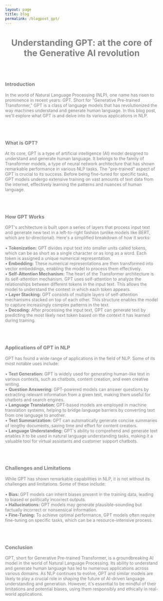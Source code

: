 ```yaml
---
layout: page
title: blog
permalink: /blogpost_gpt/
---
```


<center>
<h1><span style="color:grey">Understanding GPT: at the core of the Generative AI revolution</span></h1>
</center>

<br>
<br>

<h3><span style="color:grey">Introduction</span></h3>

<p><span style="color:grey">In the world of Natural Language Processing (NLP), one name has risen to prominence in recent years: GPT. 
Short for "Generative Pre-trained Transformer," GPT is a class of language models that has revolutionized the way machines understand and generate human language. 
In this blog post, we'll explore what GPT is and delve into its various applications in NLP.
</span></p>

<br>
<br>

<h3><span style="color:grey">What is GPT?</span></h3>

<p><span style="color:grey">At its core, GPT is a type of artificial intelligence (AI) model designed to understand and generate human language. 
It belongs to the family of Transformer models, a type of neural network architecture that has shown remarkable performance in various NLP tasks. 
The "pre-trained" aspect of GPT is crucial to its success. 
Before being fine-tuned for specific tasks, GPT models undergo extensive training on vast amounts of text data from the internet, effectively learning the patterns and nuances of human language.
</span></p>

<br>
<br>

<h3><span style="color:grey">How GPT Works</span></h3>

<p><span style="color:grey">GPT's architecture is built upon a series of layers that process input text and generate new text in a left-to-right fashion (unlike models like BERT, which are bi-directional). Here's a simplified breakdown of how it works:
<br>
<br>
• <b>Tokenization:</b> GPT divides input text into smaller units called tokens, which can be as short as a single character or as long as a word. Each token is assigned a unique numerical representation.
<br>
• <b>Embedding:</b> These numerical representations are then transformed into vector embeddings, enabling the model to process them effectively.
<br>
• <b>Self-Attention Mechanism:</b> The heart of the Transformer architecture is its self-attention mechanism. GPT uses self-attention to analyze the relationships between different tokens in the input text.
This allows the model to understand the context in which each token appears.
<br>
• <b>Layer Stacking:</b> GPT consists of multiple layers of self-attention mechanisms stacked on top of each other. This structure enables the model to capture increasingly complex patterns in the text.
<br>
• <b>Decoding:</b> After processing the input text, GPT can generate text by predicting the most likely next token based on the context it has learned during training.
</span></p>

<br>
<br>

<h3><span style="color:grey">Applications of GPT in NLP</span></h3>

<p><span style="color:grey">
GPT has found a wide range of applications in the field of NLP. Some of its most notable uses include:
<br>
<br>
• <b>Text Generation:</b> GPT is widely used for generating human-like text in various contexts, such as chatbots, content creation, and even creative writing.
<br>
• <b>Question Answering:</b> GPT-powered models can answer questions by extracting relevant information from a given text, making them useful for chatbots and search engines.
<br>
• <b>Language Translation:</b> GPT-based models are employed in machine translation systems, helping to bridge language barriers by converting text from one language to another.
<br>
• <b>Text Summarization:</b> GPT can automatically generate concise summaries of lengthy documents, saving time and effort for content creators.
<br>
• <b>Language Understanding:</b> GPT's ability to comprehend and generate text enables it to be used in natural language understanding tasks, making it a valuable tool for virtual assistants and customer support chatbots.
</span></p>

<br>
<br>

<h3><span style="color:grey">Challenges and Limitations</span></h3>

<p><span style="color:grey">
While GPT has shown remarkable capabilities in NLP, it is not without its challenges and limitations. Some of these include:
<br>
<br>
• <b>Bias:</b> GPT models can inherit biases present in the training data, leading to biased or politically incorrect outputs.
<br>
• <b>Hallucinations:</b> GPT models may generate plausible-sounding but factually incorrect or nonsensical information.
<br>
• <b>Fine-Tuning:</b> To achieve optimal performance, GPT models often require fine-tuning on specific tasks, which can be a resource-intensive process.
</span></p>

<br>
<br>

<h3><span style="color:grey">Conclusion</span></h3>

<p><span style="color:grey">GPT, short for Generative Pre-trained Transformer, is a groundbreaking AI model in the world of Natural Language Processing. 
Its ability to understand and generate human language has led to numerous applications across various domains. 
As NLP continues to evolve, GPT and similar models are likely to play a crucial role in shaping the future of AI-driven language understanding and generation. 
However, it's essential to be mindful of their limitations and potential biases, using them responsibly and ethically in real-world applications.
</span></p>
